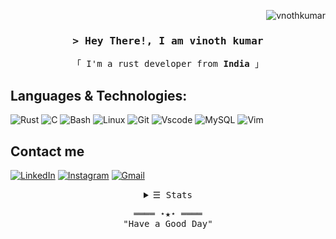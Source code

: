 <p align="right"> <img src="https://komarev.com/ghpvc/?username=vnothkumar&label=Profile%20views&color=0e75b6&style=flat" alt="vnothkumar" /> </p>

<!-- Title -->
<h3 align="center">
        <samp>&gt; Hey There!, I am
                <b>vinoth kumar</b>
        </samp>
</h3>

<p align="center">
        <!-- Intro -->
        <samp>
                「 I'm a rust developer from <b>India</b> 」
                <br>
        </samp>

## Languages & Technologies:

![Rust](https://img.shields.io/badge/rust-F3F1EA?style=for-the-badge&logo=rust&logoColor=372213)
![C](https://img.shields.io/badge/c-F3F1EA?style=for-the-badge&logo=c&logoColor=372213)
![Bash](https://img.shields.io/badge/Bash-F3F1EA?style=for-the-badge&logo=gnu-bash&logoColor=372213)
![Linux](https://img.shields.io/badge/linux-F3F1EA?style=for-the-badge&logo=linux&logoColor=372213)
![Git](https://img.shields.io/badge/git-F3F1EA?style=for-the-badge&logo=git&logoColor=372213)
![Vscode](https://img.shields.io/badge/vscode-F3F1EA?style=for-the-badge&logo=vscode&logoColor=372213)
![MySQL](https://img.shields.io/badge/mysql-F3F1EA.svg?style=for-the-badge&logo=mysql&logoColor=372213)
![Vim](https://img.shields.io/badge/VIM-F3F1EA.svg?style=for-the-badge&logo=vim&logoColor=372213)

## Contact me

[![LinkedIn](https://img.shields.io/badge/LinkedIn-F3F1EA?style=for-the-badge&logo=linkedin&logoColor=372213)](https://www.linkedin.com/in/vnothkumar/)
[![Instagram](https://img.shields.io/badge/Instagram-F3F1EA?style=for-the-badge&logo=instagram&logoColor=372213)](https://www.instagram.com/tom_vnoth/)
[![Gmail](https://img.shields.io/badge/Gmail-F3F1EA?style=for-the-badge&logo=gmail&logoColor=372213)](mailto:lenol.vinoth@gmail.com)

<!-- Details Section -->
<details align="center">
    <summary> <samp>&#9776; Stats</samp></summary>
    <p align="center">
        <br>
         <!-- Activity Widget -->
        <img alt="vinothkumar GitHub Stats"
                 src="https://github-readme-stats.vercel.app/api?username=vnothkumar&show_icons=true&locale=en" alt="vnothkumar" /></p>
                <br>
    </p>
</details>

<!-- Footer -->
<samp>
    <p align="center">
        ════ ⋆★⋆ ════
        <br>
        "Have a Good Day"
    </p>
</samp>
